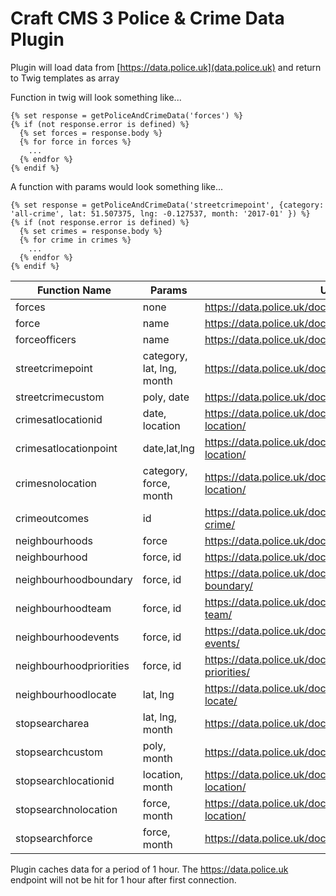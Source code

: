 # Craft CMS 3 Police & Crime Data Plugin

Plugin will load data from [https://data.police.uk](data.police.uk) and return to Twig templates as array

Function in twig will look something like...

```
{% set response = getPoliceAndCrimeData('forces') %}
{% if (not response.error is defined) %}
  {% set forces = response.body %}
  {% for force in forces %}
    ...
  {% endfor %}
{% endif %}
```

A function with params would look something like...

```
{% set response = getPoliceAndCrimeData('streetcrimepoint', {category: 'all-crime', lat: 51.507375, lng: -0.127537, month: '2017-01' }) %}
{% if (not response.error is defined) %}
  {% set crimes = response.body %}
  {% for crime in crimes %}
    ...
  {% endfor %}
{% endif %}
```

| Function Name           | Params                    | URL                                                          |
|-------------------------|---------------------------|--------------------------------------------------------------|
| forces                  | none                      | https://data.police.uk/docs/method/forces/                   |
| force                   | name                      | https://data.police.uk/docs/method/force/                    |
| forceofficers           | name                      | https://data.police.uk/docs/method/senior-officers/          |
| streetcrimepoint        | category, lat, lng, month | https://data.police.uk/docs/method/crime-street/             |
| streetcrimecustom       | poly, date                | https://data.police.uk/docs/method/crime-street/             |
| crimesatlocationid      | date, location            | https://data.police.uk/docs/method/crimes-at-location/       |
| crimesatlocationpoint   | date,lat,lng              | https://data.police.uk/docs/method/crimes-at-location/       |
| crimesnolocation        | category, force, month    | https://data.police.uk/docs/method/crimes-no-location/       |
| crimeoutcomes           | id                        | https://data.police.uk/docs/method/outcomes-for-crime/       |
| neighbourhoods          | force                     | https://data.police.uk/docs/method/neighbourhoods/           |
| neighbourhood           | force, id                 | https://data.police.uk/docs/method/neighbourhood/            |
| neighbourhoodboundary   | force, id                 | https://data.police.uk/docs/method/neighbourhood-boundary/   |
| neighbourhoodteam       | force, id                 | https://data.police.uk/docs/method/neighbourhood-team/       |
| neighbourhoodevents     | force, id                 | https://data.police.uk/docs/method/neighbourhood-events/     |
| neighbourhoodpriorities | force, id                 | https://data.police.uk/docs/method/neighbourhood-priorities/ |
| neighbourhoodlocate     | lat, lng                  | https://data.police.uk/docs/method/neighbourhood-locate/     |
| stopsearcharea          | lat, lng, month           | https://data.police.uk/docs/method/stops-street/             |
| stopsearchcustom        | poly, month               | https://data.police.uk/docs/method/stops-street/             |
| stopsearchlocationid    | location, month           | https://data.police.uk/docs/method/stops-at-location/        |
| stopsearchnolocation    | force, month              | https://data.police.uk/docs/method/stops-no-location/        |
| stopsearchforce         | force, month              | https://data.police.uk/docs/method/stops-force/              |

Plugin caches data for a period of 1 hour. The https://data.police.uk endpoint will not be hit for 1 hour after first
connection.